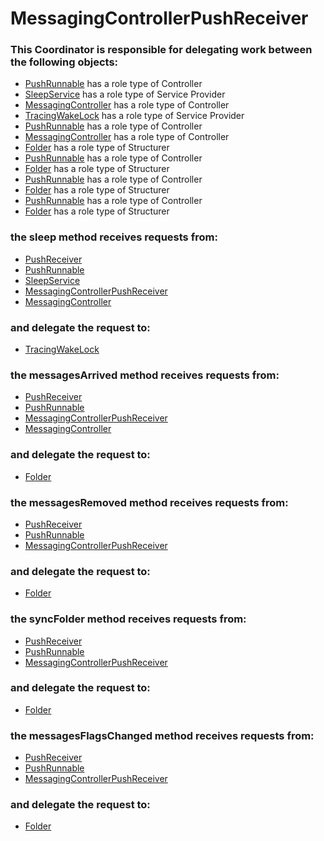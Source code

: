 # MessagingControllerPushReceiver
### This Coordinator is responsible for delegating work between the following objects: 
* [PushRunnable](../Controllers/PushRunnable.md) has a role type of Controller
* [SleepService](../ServiceProviders/SleepService.md) has a role type of Service Provider
* [MessagingController](../Controllers/MessagingController.md) has a role type of Controller
* [TracingWakeLock](../ServiceProviders/TracingWakeLock.md) has a role type of Service Provider
* [PushRunnable](../Controllers/PushRunnable.md) has a role type of Controller
* [MessagingController](../Controllers/MessagingController.md) has a role type of Controller
* [Folder](../Structurers/Folder.md) has a role type of Structurer
* [PushRunnable](../Controllers/PushRunnable.md) has a role type of Controller
* [Folder](../Structurers/Folder.md) has a role type of Structurer
* [PushRunnable](../Controllers/PushRunnable.md) has a role type of Controller
* [Folder](../Structurers/Folder.md) has a role type of Structurer
* [PushRunnable](../Controllers/PushRunnable.md) has a role type of Controller
* [Folder](../Structurers/Folder.md) has a role type of Structurer
### the sleep method receives requests from:
* [PushReceiver](../ServiceProviders/PushReceiver.md) 
* [PushRunnable](../Controllers/PushRunnable.md) 
* [SleepService](../ServiceProviders/SleepService.md) 
* [MessagingControllerPushReceiver](../Coordinators/MessagingControllerPushReceiver.md) 
* [MessagingController](../Controllers/MessagingController.md) 
### and delegate the request to: 
* [TracingWakeLock](../ServiceProviders/TracingWakeLock.md) 


### the messagesArrived method receives requests from:
* [PushReceiver](../ServiceProviders/PushReceiver.md) 
* [PushRunnable](../Controllers/PushRunnable.md) 
* [MessagingControllerPushReceiver](../Coordinators/MessagingControllerPushReceiver.md) 
* [MessagingController](../Controllers/MessagingController.md) 
### and delegate the request to: 
* [Folder](../Structurers/Folder.md) 


### the messagesRemoved method receives requests from:
* [PushReceiver](../ServiceProviders/PushReceiver.md) 
* [PushRunnable](../Controllers/PushRunnable.md) 
* [MessagingControllerPushReceiver](../Coordinators/MessagingControllerPushReceiver.md) 
### and delegate the request to: 
* [Folder](../Structurers/Folder.md) 


### the syncFolder method receives requests from:
* [PushReceiver](../ServiceProviders/PushReceiver.md) 
* [PushRunnable](../Controllers/PushRunnable.md) 
* [MessagingControllerPushReceiver](../Coordinators/MessagingControllerPushReceiver.md) 
### and delegate the request to: 
* [Folder](../Structurers/Folder.md) 


### the messagesFlagsChanged method receives requests from:
* [PushReceiver](../ServiceProviders/PushReceiver.md) 
* [PushRunnable](../Controllers/PushRunnable.md) 
* [MessagingControllerPushReceiver](../Coordinators/MessagingControllerPushReceiver.md) 
### and delegate the request to: 
* [Folder](../Structurers/Folder.md) 



